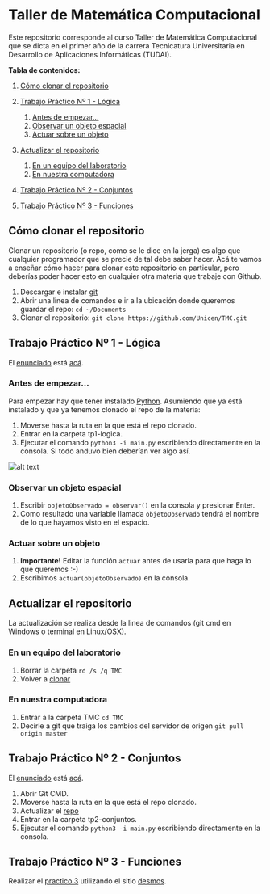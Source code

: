  
# Taller de Matemática Computacional

Este repositorio corresponde al curso Taller de Matemática Computacional que se dicta en el primer año de la carrera Tecnicatura Universitaria en Desarrollo de Aplicaciones Informáticas (TUDAI).

**Tabla de contenidos:**
1. [Cómo clonar el repositorio](#cómo-clonar-el-repositorio)
2. [Trabajo Práctico Nº 1 - Lógica](#trabajo-práctico-nº-1---lógica)
    1. [Antes de empezar...](#antes-de-empezar)
    2. [Observar un objeto espacial](#observar-un-objeto-espacial)
    3. [Actuar sobre un objeto](#actuar-sobre-un-objeto)

3. [Actualizar el repositorio](#actualizar-el-repositorio)
    1. [En un equipo del laboratorio](#en-un-equipo-del-laboratorio)
    2. [En nuestra computadora](#en-nuestra-computadora)
4. [Trabajo Práctico Nº 2 - Conjuntos](#trabajo-práctico-nº-2---conjuntos)

5. [Trabajo Práctico Nº 3 - Funciones](#trabajo-práctico-nº-3---funciones)

## Cómo clonar el repositorio

Clonar un repositorio (o repo, como se le dice en la jerga) es algo que cualquier programador que se precie de tal debe saber hacer. Acá te vamos a enseñar cómo hacer para clonar este repositorio en particular, pero deberías poder hacer esto en cualquier otra materia que trabaje con Github.

1. Descargar e instalar [git](https://www.git-scm.com/downloads)
2. Abrir una linea de comandos e ir a la ubicación donde queremos guardar el repo: ``cd ~/Documents``
3. Clonar el repositorio: ``git clone https://github.com/Unicen/TMC.git``

## Trabajo Práctico Nº 1 - Lógica

El [enunciado](https://github.com/Unicen/TMC/blob/master/tp1-logica/enunciado.pdf) está [acá](https://github.com/Unicen/TMC/blob/master/tp1-logica/enunciado.pdf).

### Antes de empezar...

Para empezar hay que tener instalado [Python](https://www.python.org/downloads/). Asumiendo que ya está instalado y que ya tenemos clonado el repo de la materia:

1. Moverse hasta la ruta en la que está el repo clonado.
2. Entrar en la carpeta tp1-logica.
3. Ejecutar el comando ``python3 -i main.py`` escribiendo directamente en la consola. Si todo anduvo bien deberían ver algo así.

![alt text](https://raw.githubusercontent.com/Unicen/TMC/master/resources/tp1-init.png "python3 -i main.py")

### Observar un objeto espacial
1. Escribir ``objetoObservado = observar()`` en la consola y presionar Enter.
2. Como resultado una variable llamada ``objetoObservado`` tendrá el nombre de lo que hayamos visto en el espacio.

### Actuar sobre un objeto
1. **Importante!** Editar la función ``actuar`` antes de usarla para que haga lo que queremos :-)
2. Escribimos ``actuar(objetoObservado)`` en la consola. 

## Actualizar el repositorio

La actualización se realiza desde la linea de comandos (git cmd en Windows o terminal en Linux/OSX).

### En un equipo del laboratorio

1. Borrar la carpeta
``rd /s /q TMC`` 
2. Volver a [clonar](#cómo-clonar-el-repositorio)

### En nuestra computadora

1. Entrar a la carpeta TMC 
``cd TMC`` 
2. Decirle a git que traiga los cambios del servidor de origen
``git pull origin master``

## Trabajo Práctico Nº 2 - Conjuntos

El [enunciado](https://github.com/Unicen/TMC/blob/master/tp2-conjuntos/enunciado.pdf) está [acá](https://github.com/Unicen/TMC/blob/master/tp2-conjuntos/enunciado.pdf).

1. Abrir Git CMD.
2. Moverse hasta la ruta en la que está el repo clonado.
3. Actualizar el [repo](#actualizar-el-repositorio)
4. Entrar en la carpeta tp2-conjuntos.
5. Ejecutar el comando ``python3 -i main.py`` escribiendo directamente en la consola.


## Trabajo Práctico Nº 3 - Funciones

Realizar el [practico 3](https://github.com/Unicen/TMC/blob/master/tp2-funciones/enunciado.pdf) utilizando el sitio [desmos](https://www.desmos.com/calculator). 